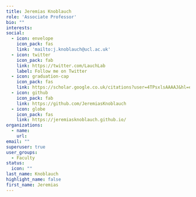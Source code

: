```yaml
---
title: Jeremias Knoblauch
role: 'Associate Professor'
bio: ""
interests:
social:
  - icon: envelope
    icon_pack: fas
    link: 'mailto:j.knoblauch@ucl.ac.uk'
  - icon: twitter
    icon_pack: fab
    link: https://twitter.com/LauchLab
    label: Follow me on Twitter
  - icon: graduation-cap
    icon_pack: fas
    link: https://scholar.google.co.uk/citations?user=4TPsxlsAAAAJ&hl=en
  - icon: github
    icon_pack: fab
    link: https://github.com/JeremiasKnoblauch
  - icon: globe
    icon_pack: fas
    link: https://jeremiasknoblauch.github.io/
organizations:
  - name: 
    url: 
email: ""
superuser: true
user_groups:
  - Faculty
status:
  icon: ""
last_name: Knoblauch
highlight_name: false
first_name: Jeremias
---
```

<!-- BIO

{style="text-align: justify;"} -->
